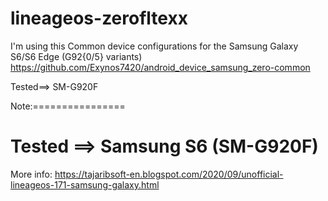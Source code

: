 # lineageos-zerofltexx

I'm using this Common device configurations for the Samsung Galaxy S6/S6 Edge (G92{0/5} variants)
https://github.com/Exynos7420/android_device_samsung_zero-common

Tested==> SM-G920F

Note:================

Tested ==> Samsung S6 (SM-G920F)
====================================

More info:
https://tajaribsoft-en.blogspot.com/2020/09/unofficial-lineageos-171-samsung-galaxy.html
